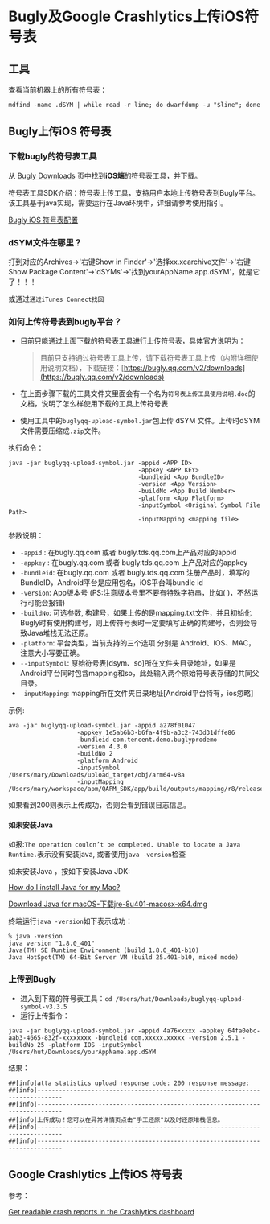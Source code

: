 # Bugly及Google Crashlytics上传iOS符号表

## 工具

查看当前机器上的所有符号表：

`mdfind -name .dSYM | while read -r line; do dwarfdump -u "$line"; done`

## Bugly上传iOS 符号表

### 下载bugly的符号表工具

从 [Bugly Downloads](https://bugly.qq.com/v2/downloads) 页中找到**iOS端**的符号表工具，并下载。

符号表工具SDK介绍：符号表上传工具，支持用户本地上传符号表到Bugly平台。该工具基于java实现，需要运行在Java环境中，详细请参考使用指引。


[Bugly iOS 符号表配置](https://bugly.qq.com/docs/user-guide/symbol-configuration-ios/?v=20240216160622)

### dSYM文件在哪里？

打到对应的Archives->'右键Show in Finder'->'选择xx.xcarchive文件'->'右键Show Package Content'->'dSYMs'->'找到yourAppName.app.dSYM'，就是它了！！！

或通过`通过iTunes Connect找回`


### 如何上传符号表到bugly平台？

* 目前只能通过上面下载的符号表工具进行上传符号表，具体官方说明为：

	> 目前只支持通过符号表工具上传，请下载符号表工具上传（内附详细使用说明文档），下载链接：[https://bugly.qq.com/v2/downloads](https://bugly.qq.com/v2/downloads)
* 在上面步骤下载的工具文件夹里面会有一个名为`符号表上传工具使用说明.doc`的文档，说明了怎么样使用下载的工具上传符号表
* 使用工具中的`buglyqq-upload-symbol.jar`包上传 dSYM 文件。上传时dSYM 文件需要压缩成`.zip`文件。


执行命令：

```
java -jar buglyqq-upload-symbol.jar -appid <APP ID> 
                                    -appkey <APP KEY>
                                    -bundleid <App BundleID>
                                    -version <App Version>
                                    -buildNo <App Build Number>
                                    -platform <App Platform>
                                    -inputSymbol <Original Symbol File Path>
                                    -inputMapping <mapping file>
```

参数说明：

* `-appid` : 在bugly.qq.com 或者 bugly.tds.qq.com上产品对应的appid
* `-appkey` : 在bugly.qq.com 或者 bugly.tds.qq.com 上产品对应的appkey
* `-bundleid`:  在bugly.qq.com 或者 bugly.tds.qq.com 注册产品时，填写的BundleID，Android平台是应用包名，iOS平台叫bundle id
* `-version`:  App版本号  (PS:注意版本号里不要有特殊字符串，比如( )，不然运行可能会报错)
* `-buildNo`: 可选参数, 构建号，如果上传的是mapping.txt文件，并且初始化Bugly时有使用构建号，则上传符号表时一定要填写正确的构建号，否则会导致Java堆栈无法还原。
* `-platform`: 平台类型，当前支持的三个选项 分别是 Android、IOS、MAC，注意大小写要正确。
* `--inputSymbol`: 原始符号表[dsym、so]所在文件夹目录地址，如果是Android平台同时包含mapping和so，此处输入两个原始符号表存储的共同父目录。
* `-inputMapping`: mapping所在文件夹目录地址[Android平台特有，ios忽略]

示例:

```
ava -jar buglyqq-upload-symbol.jar -appid a278f01047
 				   -appkey 1e5ab6b3-b6fa-4f9b-a3c2-743d31dffe86 
 				   -bundleid com.tencent.demo.buglyprodemo 
 				   -version 4.3.0 
 				   -buildNo 2 
 				   -platform Android 
 				   -inputSymbol /Users/mary/Downloads/upload_target/obj/arm64-v8a 
 				   -inputMapping /Users/mary/workspace/apm/QAPM_SDK/app/build/outputs/mapping/r8/release/mapping.txt
```

如果看到200则表示上传成功，否则会看到错误日志信息。

#### 如未安装Java 

如报:`The operation couldn’t be completed. Unable to locate a Java Runtime.`表示没有安装java, 或者使用`java -version`检查

如未安装Java ，按如下安装Java JDK:

[How do I install Java for my Mac?](https://www.java.com/en/download/help/mac_install.html)

[Download Java for macOS-下载jre-8u401-macosx-x64.dmg](https://www.java.com/en/download/)

终端运行`java -version`如下表示成功：

```
% java -version 
java version "1.8.0_401"
Java(TM) SE Runtime Environment (build 1.8.0_401-b10)
Java HotSpot(TM) 64-Bit Server VM (build 25.401-b10, mixed mode)
```

### 上传到Bugly

* 进入到下载的符号表工具：`cd /Users/hut/Downloads/buglyqq-upload-symbol-v3.3.5`
* 运行上传指令：

```
java -jar buglyqq-upload-symbol.jar -appid 4a76xxxxx -appkey 64fa0ebc-aab3-4665-832f-xxxxxxxx -bundleid com.xxxxx.xxxxx -version 2.5.1 -buildNo 25 -platform IOS -inputSymbol /Users/hut/Downloads/yourAppName.app.dSYM
```

结果：

```
##[info]atta statistics upload response code: 200 response message: 
##[info]-----------------------------------------------------------------------------
##[info]-----------------------------------------------------------------------------
##[info]上传成功！您可以在异常详情页点击"手工还原"以及时还原堆栈信息。
##[info]-----------------------------------------------------------------------------
##[info]-----------------------------------------------------------------------------
```


## Google Crashlytics 上传iOS 符号表

参考：

[Get readable crash reports in the Crashlytics dashboard](https://firebase.google.com/docs/crashlytics/get-deobfuscated-reports?platform=ios)